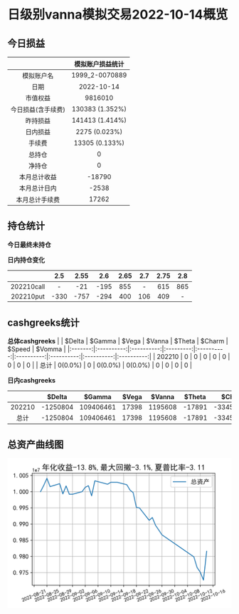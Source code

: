 # 日级别vanna模拟交易2022-10-14概览
## 今日损益
|                    | 模拟账户损益统计   |
|:-------------------:|:-------------------:|
| 模拟账户名         | 1999_2-0070889     |
| 日期               | 2022-10-14         |
| 市值权益           | 9816010            |
| 今日损益(含手续费) | 130383 (1.352%)    |
| 昨持损益           | 141413 (1.414%)    |
| 日内损益           | 2275 (0.023%)      |
| 手续费             | 13305 (0.133%)     |
| 总持仓             | 0                  |
| 净持仓             | 0                  |
| 本月总计收益       | -18790             |
| 本月总计日内       | -2538              |
| 本月总计手续费     | 17262              |

## 持仓统计
**今日最终未持仓**

**日内持仓变化**

|            | 2.5   |   2.55 |   2.6 |   2.65 | 2.7   |   2.75 | 2.8   |
|:-----------:|:------:|:-------:|:------:|:-------:|:------:|:-------:|:------:|
| 202210call | -     |    -21 |  -195 |    855 | -     |    615 | 865   |
| 202210put  | -330  |   -757 |  -294 |    400 | 106   |    409 | -     |

## cashgreeks统计

**总体cashgreeks**
|        | \$Delta   | \$Gamma   | \$Vega   | \$Vanna   | \$Theta   | \$Charm   | \$Speed   | \$Vomma   |
|:-------:|:----------:|:----------:|:---------:|:----------:|:----------:|:----------:|:----------:|:----------:|
| 202210 | 0         | 0         | 0        | 0         | 0         | 0         | 0         | 0         |
| 总计   | 0(0.0%)   | 0         | 0(0.0%)  | 0(0.0%)   | 0         | 0         | 0         | 0         |

**日内cashgreeks**

|        | \$Delta   | \$Gamma   | \$Vega   | \$Vanna   | \$Theta   | \$Charm    | \$Speed   | \$Vomma   |
|:-------:|:----------:|:----------:|:---------:|:----------:|:----------:|:-----------:|:----------:|:----------:|
| 202210 | -1250804  | 109406461 | 17398    | 1195608   | -17891    | -334544047 | 909040941 | 762       |
| 总计   | -1250804  | 109406461 | 17398    | 1195608   | -17891    | -334544047 | 909040941 | 762       |

## 总资产曲线图

![](netvalue20221014.png)